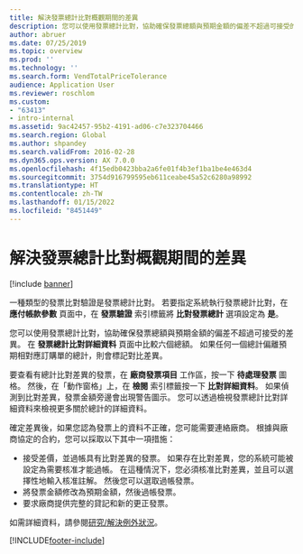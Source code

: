 ```yaml
---
title: 解決發票總計比對概觀期間的差異
description: 您可以使用發票總計比對，協助確保發票總額與預期金額的偏差不超過可接受的差異。
author: abruer
ms.date: 07/25/2019
ms.topic: overview
ms.prod: ''
ms.technology: ''
ms.search.form: VendTotalPriceTolerance
audience: Application User
ms.reviewer: roschlom
ms.custom:
- "63413"
- intro-internal
ms.assetid: 9ac42457-95b2-4191-ad06-c7e323704466
ms.search.region: Global
ms.author: shpandey
ms.search.validFrom: 2016-02-28
ms.dyn365.ops.version: AX 7.0.0
ms.openlocfilehash: 4f15edb0423bba2a6fe01f4b3ef1ba1be4e463d4
ms.sourcegitcommit: 3754d916799595eb611ceabe45a52c6280a98992
ms.translationtype: HT
ms.contentlocale: zh-TW
ms.lasthandoff: 01/15/2022
ms.locfileid: "8451449"
---
```

# <a name="resolve-discrepancies-during-invoice-totals-matching-overview"></a>解決發票總計比對概觀期間的差異

[!include [banner](../includes/banner.md)]

一種類型的發票比對驗證是發票總計比對。 若要指定系統執行發票總計比對，在 **應付帳款參數** 頁面中，在 **發票驗證** 索引標籤將 **比對發票總計** 選項設定為 **是**。 

您可以使用發票總計比對，協助確保發票總額與預期金額的偏差不超過可接受的差異。 在 **發票總計比對詳細資料** 頁面中比較六個總額。 如果任何一個總計偏離預期相對應訂購單的總計，則會標記對比差異。 

要查看有總計比對差異的發票，在 **廠商發票項目** 工作區，按一下 **待處理發票** 圖格。 然後，在「動作窗格」上，在 **檢閱** 索引標籤按一下 **比對詳細資料**。 如果偵測到比對差異，發票金額旁邊會出現警告圖示。 您可以透過檢視發票總計比對詳細資料來檢視更多關於總計的詳細資料。 

確定差異後，如果您認為發票上的資料不正確，您可能需要連絡廠商。 根據與廠商協定的合約，您可以採取以下其中一項措施：

-   接受差價，並過帳具有比對差異的發票。 如果存在比對差異，您的系統可能被設定為需要核准才能過帳。 在這種情況下，您必須核准比對差異，並且可以選擇性地輸入核准註解。 然後您可以選取過帳發票。
-   將發票金額修改為預期金額，然後過帳發票。
-   要求廠商提供完整的貸記和新的更正發票。

如需詳細資料，請參閱[研究/解決例外狀況](tasks/research-resolve-exceptions.md)。




[!INCLUDE[footer-include](../../includes/footer-banner.md)]